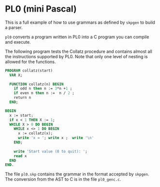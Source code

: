 # PL0 (mini Pascal)

This is a full example of how to use grammars as defined by `skpgen` to build a parser.

`pl0` converts a program written in PL0 into a C program you can compile and execute.

The following program tests the Collatz procedure and contains almost all the instructions supported by PL0. Note that only one level of nesting is allowed for the functions.
 
``` Pascal
PROGRAM collatz(start)
  VAR X;
  
  FUNCTION collatz(n) BEGIN
    if odd n then n := 3*n +1 ;
    if even n then n :=  n / 2 ;
    return n
  END; 

BEGIN 
  x := start;
  if x < 1 THEN X := 1;
  WHILE X > 0 DO BEGIN 
    WHILE x <> 1 DO BEGIN
      x := collatz(x);
      write 'x = '; write x ;  write '\n' 
    END;
  
    write 'Start value (0 to quit): ';
    read x 
  END
END.

```

The file `pl0.skp` contains the grammar in the format accepted by `skpgen`.
The conversion from the AST to C is in the file `pl0_genc.c`.
